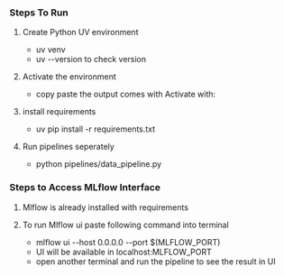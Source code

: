 
### Steps To Run 
1. Create Python UV environment
    - uv venv
    - uv --version to check version

2. Activate the environment
    - copy paste the output comes with Activate with:

3. install requirements
    - uv pip install -r requirements.txt

4. Run pipelines seperately
    - python pipelines/data_pipeline.py


### Steps to Access MLflow Interface

1. Mlflow is already installed with requirements

2. To run Mlflow ui paste following command into terminal 
    - mlflow ui --host 0.0.0.0 --port $(MLFLOW_PORT)
    - UI will be available in localhost:MLFLOW_PORT
    - open another terminal and run the pipeline to see the result in UI

